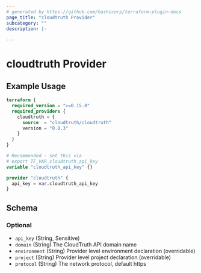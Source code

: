```yaml
---
# generated by https://github.com/hashicorp/terraform-plugin-docs
page_title: "cloudtruth Provider"
subcategory: ""
description: |-
  
---
```


# cloudtruth Provider



## Example Usage

```terraform
terraform {
  required_version = ">=0.15.0"
  required_providers {
    cloudtruth = {
      source  = "cloudtruth/cloudtruth"
      version = "0.0.3"
    }
  }
}

# Recommended - set this via
# export TF_VAR_cloudtruth_api_key
variable "cloudtruth_api_key" {}

provider "cloudtruth" {
  api_key = var.cloudtruth_api_key
}
```

<!-- schema generated by tfplugindocs -->
## Schema

### Optional

- `api_key` (String, Sensitive)
- `domain` (String) The CloudTruth API domain name
- `environment` (String) Provider level environment declaration (overridable)
- `project` (String) Provider level project declaration (overridable)
- `protocol` (String) The network protocol, default https
